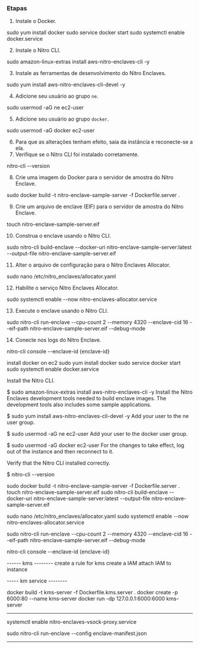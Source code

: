 ### Etapas

1. Instale o Docker.

sudo yum install docker
sudo service docker start
sudo systemctl enable docker.service
​

2. Instale o Nitro CLI.

sudo amazon-linux-extras install aws-nitro-enclaves-cli -y
​

3. Instale as ferramentas de desenvolvimento do Nitro Enclaves.

sudo yum install aws-nitro-enclaves-cli-devel -y
​

4. Adicione seu usuário ao grupo `ne`.

sudo usermod -aG ne ec2-user
​

5. Adicione seu usuário ao grupo `docker`.

sudo usermod -aG docker ec2-user
​

6. Para que as alterações tenham efeito, saia da instância e reconecte-se a ela.
7. Verifique se o Nitro CLI foi instalado corretamente.

nitro-cli --version
​

8. Crie uma imagem do Docker para o servidor de amostra do Nitro Enclave.

sudo docker build -t nitro-enclave-sample-server -f Dockerfile.server .
​

9. Crie um arquivo de enclave (EIF) para o servidor de amostra do Nitro Enclave.

touch nitro-enclave-sample-server.eif
​

10. Construa o enclave usando o Nitro CLI.

sudo nitro-cli build-enclave --docker-uri nitro-enclave-sample-server:latest --output-file nitro-enclave-sample-server.eif
​

11. Alter o arquivo de configuração para o Nitro Enclaves Allocator.

sudo nano /etc/nitro_enclaves/allocator.yaml
​

12. Habilite o serviço Nitro Enclaves Allocator.

sudo systemctl enable --now nitro-enclaves-allocator.service
​

13. Execute o enclave usando o Nitro CLI.

sudo nitro-cli run-enclave --cpu-count 2 --memory 4320 --enclave-cid 16 --eif-path nitro-enclave-sample-server.eif --debug-mode

14. Conecte nos logs do Nitro Enclave.

nitro-cli console --enclave-id {enclave-id}

install docker on ec2
sudo yum install docker
sudo service docker start
sudo systemctl enable docker.service

Install the Nitro CLI.

$ sudo amazon-linux-extras install aws-nitro-enclaves-cli -y
Install the Nitro Enclaves development tools needed to build enclave images. The development tools also includes some sample applications.

$ sudo yum install aws-nitro-enclaves-cli-devel -y
Add your user to the ne user group.

$ sudo usermod -aG ne ec2-user
Add your user to the docker user group.

$ sudo usermod -aG docker ec2-user
For the changes to take effect, log out of the instance and then reconnect to it.

Verify that the Nitro CLI installed correctly.

$ nitro-cli --version

sudo docker build -t nitro-enclave-sample-server -f Dockerfile.server .
touch nitro-enclave-sample-server.eif
sudo nitro-cli build-enclave --docker-uri nitro-enclave-sample-server:latest --output-file nitro-enclave-sample-server.eif

sudo nano /etc/nitro_enclaves/allocator.yaml
sudo systemctl enable --now nitro-enclaves-allocator.service

sudo nitro-cli run-enclave --cpu-count 2 --memory 4320 --enclave-cid 16 --eif-path nitro-enclave-sample-server.eif --debug-mode

nitro-cli console --enclave-id {enclave-id}

------ kms --------
create a rule for kms
create a IAM
attach IAM to instance

----- km service --------

docker build -t kms-server -f Dockerfile.kms.server .
docker create -p 6000:80 --name kms-server
docker run -dp 127.0.0.1:6000:6000 kms-server

---

systemctl enable nitro-enclaves-vsock-proxy.service

sudo nitro-cli run-enclave --config enclave-manifest.json

---
